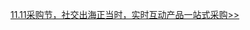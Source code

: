 <Note title="说明">

[11.11采购节，社交出海正当时，实时互动产品一站式采购>>](https://doc-office.zego.im/activity/2400011)
</Note>




































